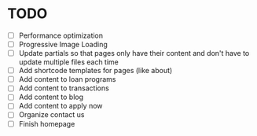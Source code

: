 # TODO
- [ ] Performance optimization
- [ ] Progressive Image Loading
- [ ] Update partials so that pages only have their content and don't have to update multiple files each time
- [ ] Add shortcode templates for pages (like about)
- [ ] Add content to loan programs
- [ ] Add content to transactions
- [ ] Add content to blog
- [ ] Add content to apply now
- [ ] Organize contact us
- [ ] Finish homepage